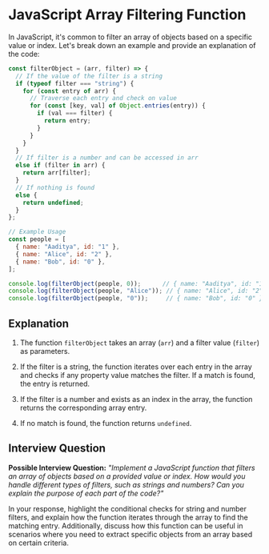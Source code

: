 # JavaScript Array Filtering Function

In JavaScript, it's common to filter an array of objects based on a specific value or index. Let's break down an example and provide an explanation of the code:

```javascript
const filterObject = (arr, filter) => {
  // If the value of the filter is a string
  if (typeof filter === "string") {
    for (const entry of arr) {
      // Traverse each entry and check on value
      for (const [key, val] of Object.entries(entry)) {
        if (val === filter) {
          return entry;
        }
      }
    }
  }
  // If filter is a number and can be accessed in arr
  else if (filter in arr) {
    return arr[filter];
  }
  // If nothing is found
  else {
    return undefined;
  }
};

// Example Usage
const people = [
  { name: "Aaditya", id: "1" },
  { name: "Alice", id: "2" },
  { name: "Bob", id: "0" },
];

console.log(filterObject(people, 0));      // { name: "Aaditya", id: "1" }
console.log(filterObject(people, "Alice")); // { name: "Alice", id: "2" }
console.log(filterObject(people, "0"));     // { name: "Bob", id: "0" }
```

## Explanation

1. The function `filterObject` takes an array (`arr`) and a filter value (`filter`) as parameters.

2. If the filter is a string, the function iterates over each entry in the array and checks if any property value matches the filter. If a match is found, the entry is returned.

3. If the filter is a number and exists as an index in the array, the function returns the corresponding array entry.

4. If no match is found, the function returns `undefined`.

## Interview Question

**Possible Interview Question:**
*"Implement a JavaScript function that filters an array of objects based on a provided value or index. How would you handle different types of filters, such as strings and numbers? Can you explain the purpose of each part of the code?"*

In your response, highlight the conditional checks for string and number filters, and explain how the function iterates through the array to find the matching entry. Additionally, discuss how this function can be useful in scenarios where you need to extract specific objects from an array based on certain criteria.